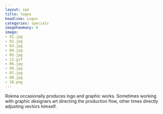 ```yaml
---
layout: spe
title: logos
headline: Logos
categories: specials
imagehowmany: 9
image:
- 01.jpg
- 02.jpg
- 03.jpg
- 04.jpg
- 05.jpg
- 13.gif
- 06.jpg
- 09.jpg
- 07.jpg
- 08.jpg
- 18.png
---
```

Rokma occasionally produces logo and graphic works. Sometimes working with graphic designers art directing the production flow, other times directly adjusting vectors himself.
